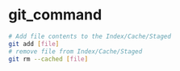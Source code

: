 # git_command

```bash
# Add file contents to the Index/Cache/Staged
git add [file]
# remove file from Index/Cache/Staged
git rm --cached [file]
```